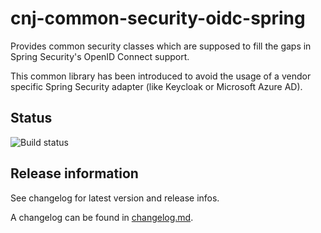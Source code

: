 # cnj-common-security-oidc-spring

Provides common security classes which are supposed to fill the gaps in Spring Security's OpenID Connect support.

This common library has been introduced to avoid the usage of a vendor specific Spring Security adapter (like Keycloak or Microsoft Azure AD).

## Status
![Build status](https://codebuild.eu-west-1.amazonaws.com/badges?uuid=eyJlbmNyeXB0ZWREYXRhIjoiSjJMY1lpTE1YM3BCVFI0WStvVHh4cmlMaEZvckhTWmszQnhjK0J3THlYS2hkSzV4K1NVZzVtcEpma3NwdlU2cEhnRm1OcFZoME5JZmxSRll4QVNGSmk0PSIsIml2UGFyYW1ldGVyU3BlYyI6InNtSEtzcHh6aXAvMlZzZW8iLCJtYXRlcmlhbFNldFNlcmlhbCI6MX0%3D&branch=main)

## Release information

See changelog for latest version and release infos.

A changelog can be found in [changelog.md](changelog.md).


